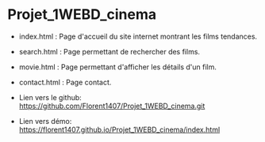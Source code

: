 # Projet_1WEBD_cinema

- index.html : Page d'accueil du site internet montrant les films tendances.
- search.html : Page permettant de rechercher des films.
- movie.html : Page permettant d'afficher les détails d'un film.
- contact.html : Page contact.

- Lien vers le github: https://github.com/Florent1407/Projet_1WEBD_cinema.git
- Lien vers démo: https://florent1407.github.io/Projet_1WEBD_cinema/index.html
